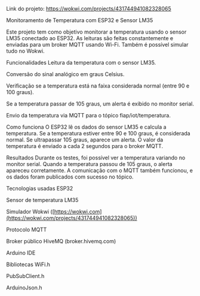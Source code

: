 Link do projeto: https://wokwi.com/projects/431744941082328065

Monitoramento de Temperatura com ESP32 e Sensor LM35

Este projeto tem como objetivo monitorar a temperatura usando o sensor LM35 conectado ao ESP32. As leituras são feitas constantemente e enviadas para um broker MQTT usando Wi-Fi. Também é possível simular tudo no Wokwi.

Funcionalidades
Leitura da temperatura com o sensor LM35.

Conversão do sinal analógico em graus Celsius.

Verificação se a temperatura está na faixa considerada normal (entre 90 e 100 graus).

Se a temperatura passar de 105 graus, um alerta é exibido no monitor serial.

Envio da temperatura via MQTT para o tópico fiap/iot/temperatura.

Como funciona
O ESP32 lê os dados do sensor LM35 e calcula a temperatura. Se a temperatura estiver entre 90 e 100 graus, é considerada normal. Se ultrapassar 105 graus, aparece um alerta. O valor da temperatura é enviado a cada 2 segundos para o broker MQTT.

Resultados
Durante os testes, foi possível ver a temperatura variando no monitor serial. Quando a temperatura passou de 105 graus, o alerta apareceu corretamente. A comunicação com o MQTT também funcionou, e os dados foram publicados com sucesso no tópico.

Tecnologias usadas
ESP32

Sensor de temperatura LM35

Simulador Wokwi ([https://wokwi.com](https://wokwi.com/projects/431744941082328065))

Protocolo MQTT

Broker público HiveMQ (broker.hivemq.com)

Arduino IDE

Bibliotecas
WiFi.h

PubSubClient.h

ArduinoJson.h
